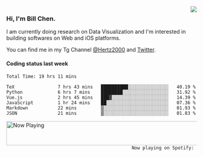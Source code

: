 <img  align="right" src="https://github-readme-stats.vercel.app/api?username=BillChen2k&show_icons=false&count_private=true&hide_title=true">

### Hi, I'm Bill Chen.

I am currently doing research on Data Visualization and I'm interested in building softwares on Web and iOS platforms.

You can find me in my Tg Channel [@Hertz2000](https://t.me/Hertz2000) and [Twitter](https://twitter.com/billchen2k).

#### Coding status last week

<!--START_SECTION:waka-->

```text
Total Time: 19 hrs 11 mins

TeX                7 hrs 43 mins   ██████████░░░░░░░░░░░░░░░   40.19 %
Python             6 hrs 7 mins    ████████░░░░░░░░░░░░░░░░░   31.92 %
Vue.js             2 hrs 45 mins   ███▓░░░░░░░░░░░░░░░░░░░░░   14.39 %
JavaScript         1 hr 24 mins    ██░░░░░░░░░░░░░░░░░░░░░░░   07.36 %
Markdown           22 mins         ▒░░░░░░░░░░░░░░░░░░░░░░░░   01.93 %
JSON               21 mins         ▒░░░░░░░░░░░░░░░░░░░░░░░░   01.83 %
```

<!--END_SECTION:waka-->


<div>
<a href="https://spotify-now-playing.billchen2k.vercel.app/now-playing?open">
   <img align="right" src="https://spotify-now-playing.billchen2k.vercel.app/now-playing" width="540" height="64" alt="Now Playing">
</a>
</div>

<div>
<p align="right"><code>Now playing on Spotify: </code></p>
</div>

<!--
**BillChen2K/BillChen2K** is a ✨ _special_ ✨ repository because its `README.md` (this file) appears on your GitHub profile.

Here are some ideas to get you started:

- 🔭 I’m currently working on ...
- 🌱 I’m currently learning ...
- 👯 I’m looking to collaborate on ...
- 🤔 I’m looking for help with ...
- 💬 Ask me about ...
- 📫 How to reach me: ...
- 😄 Pronouns: ...
- ⚡ Fun fact: ...
-->
